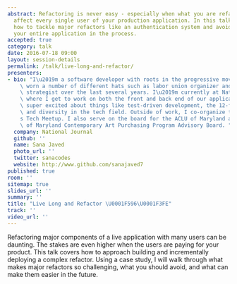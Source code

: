 ```yaml
---
abstract: Refactoring is never easy - especially when what you are refactoring will
  affect every single user of your production application. In this talk, I'll discuss
  how to tackle major refactors like an authentication system and avoid rebuilding
  your entire application in the process.
accepted: true
category: talk
date: 2016-07-18 09:00
layout: session-details
permalink: /talk/live-long-and-refactor/
presenters:
- bio: "I\u2019m a software developer with roots in the progressive movement and have\
    \ worn a number of different hats such as labor union organizer and digital media\
    \ strategist over the last several years. I\u2019m currently at National Journal,\
    \ where I get to work on both the front and back end of our applications. I get\
    \ super excited about things like test-driven development, the 12-factor app methodology,\
    \ and diversity in the tech field. Outside of work, I co-organize the Prince George\u2019\
    s Tech Meetup. I also serve on the board for the ACLU of Maryland and the University\
    \ of Maryland Contemporary Art Purchasing Program Advisory Board. "
  company: National Journal
  github: ''
  name: Sana Javed
  photo_url: ''
  twitter: sanacodes
  website: http://www.github.com/sanajaved7
published: true
room: ''
sitemap: true
slides_url: ''
summary: ''
title: "Live Long and Refactor \U0001F596\U0001F3FE"
track: ''
video_url: ''
---
```


Refactoring major components of a live application with many users can be daunting. The stakes are even higher when the users are paying for your product. This talk covers how to approach building and incrementally deploying a complex refactor. Using a case study, I will walk through what makes major refactors so challenging, what you should avoid, and what can make them easier in the future.